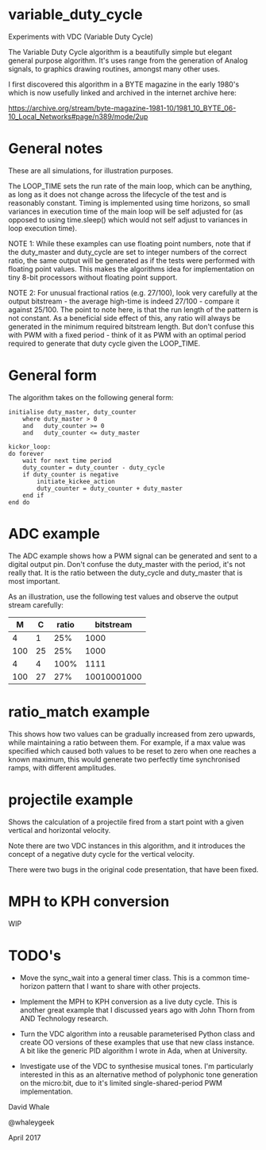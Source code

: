 # variable_duty_cycle

Experiments with VDC (Variable Duty Cycle)

The Variable Duty Cycle algorithm is a beautifully simple but elegant
general purpose algorithm. It's uses range from the generation of
Analog signals, to graphics drawing routines, amongst many other uses.

I first discovered this algorithm in a BYTE magazine in the early 1980's
which is now usefully linked and archived in the internet archive here:

https://archive.org/stream/byte-magazine-1981-10/1981_10_BYTE_06-10_Local_Networks#page/n389/mode/2up


# General notes

These are all simulations, for illustration purposes.

The LOOP_TIME sets the run rate of the main loop, which can be anything, as long as it
does not change across the lifecycle of the test and is reasonably constant. Timing
is implemented using time horizons, so small variances in execution time of the main loop
will be self adjusted for (as opposed to using time.sleep() which would not self adjust
to variances in loop execution time).

NOTE 1: While these examples can use floating point numbers, note that if the duty_master and
duty_cycle are set to integer numbers of the correct ratio, the same output will be
generated as if the tests were performed with floating point values. This makes the
algorithms idea for implementation on tiny 8-bit processors without floating point
support.

NOTE 2: For unusual fractional ratios (e.g. 27/100), look very carefully at the
output bitstream - the average high-time is indeed 27/100 - compare it
against 25/100. The point to note here, is that the run length of the pattern
is not constant. As a beneficial side effect of this, any ratio will always
be generated in the minimum required bitstream length. But don't confuse
this with PWM with a fixed period - think of it as PWM with an optimal
period required to generate that duty cycle given the LOOP_TIME.


# General form

The algorithm takes on the following general form:

```
initialise duty_master, duty_counter
    where duty_master > 0
    and   duty_counter >= 0
    and   duty_counter <= duty_master

kickor_loop:
do forever
    wait for next time period
    duty_counter = duty_counter - duty_cycle
    if duty_counter is negative
        initiate_kickee_action
        duty_counter = duty_counter + duty_master
    end if
end do
```


# ADC example

The ADC example shows how a PWM signal can be generated and sent to a digital output pin.
Don't confuse the duty_master with the period, it's not really that. It is the ratio
between the duty_cycle and duty_master that is most important.

As an illustration, use the following test values and observe the output stream carefully:

|M    |C      |ratio | bitstream
|---  |---    |---   |---
|4    |1      |25%   | 1000
|100  |25     |25%   | 1000
|4    |4      |100%  | 1111
|100  |27     |27%   | 10010001000


# ratio_match example

This shows how two values can be gradually increased from zero upwards, while
maintaining a ratio between them. For example, if a max value was specified which
caused both values to be reset to zero when one reaches a known maximum, this would
generate two perfectly time synchronised ramps, with different amplitudes.


# projectile example

Shows the calculation of a projectile fired from a start point with a given
vertical and horizontal velocity.

Note there are two VDC instances in this algorithm, and it introduces the
concept of a negative duty cycle for the vertical velocity.

There were two bugs in the original code presentation, that have been fixed.


# MPH to KPH conversion

WIP


# TODO's

* Move the sync_wait into a general timer class. This is a common time-horizon pattern
that I want to share with other projects.

* Implement the MPH to KPH conversion as a live duty cycle. This is another great example
that I discussed years ago with John Thorn from AND Technology research.

* Turn the VDC algorithm into a reusable parameterised Python class and create OO versions of 
these examples that use that new class instance. A bit like the generic PID algorithm I wrote
in Ada, when at University.

* Investigate use of the VDC to synthesise musical tones. I'm particularly interested in this
as an alternative method of polyphonic tone generation on the micro:bit, due to it's limited
single-shared-period PWM implementation.

David Whale

@whaleygeek

April 2017





